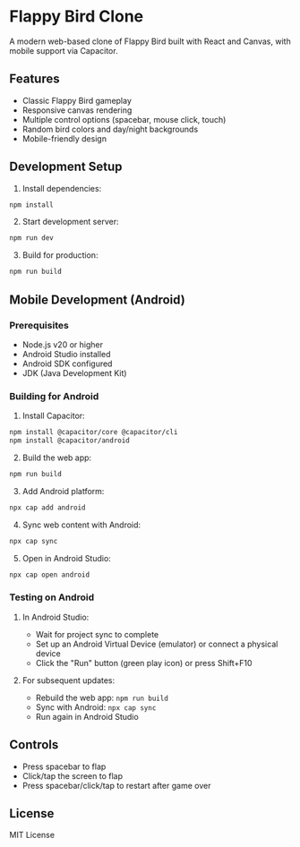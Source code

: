 # Flappy Bird Clone

A modern web-based clone of Flappy Bird built with React and Canvas, with mobile support via Capacitor.

## Features

- Classic Flappy Bird gameplay
- Responsive canvas rendering
- Multiple control options (spacebar, mouse click, touch)
- Random bird colors and day/night backgrounds
- Mobile-friendly design

## Development Setup

1. Install dependencies:

```bash
npm install
```

2. Start development server:

```bash
npm run dev
```

3. Build for production:

```bash
npm run build
```

## Mobile Development (Android)

### Prerequisites

- Node.js v20 or higher
- Android Studio installed
- Android SDK configured
- JDK (Java Development Kit)

### Building for Android

1. Install Capacitor:

```bash
npm install @capacitor/core @capacitor/cli
npm install @capacitor/android
```

2. Build the web app:

```bash
npm run build
```

3. Add Android platform:

```bash
npx cap add android
```

4. Sync web content with Android:

```bash
npx cap sync
```

5. Open in Android Studio:

```bash
npx cap open android
```

### Testing on Android

1. In Android Studio:
   - Wait for project sync to complete
   - Set up an Android Virtual Device (emulator) or connect a physical device
   - Click the "Run" button (green play icon) or press Shift+F10

2. For subsequent updates:
   - Rebuild the web app: `npm run build`
   - Sync with Android: `npx cap sync`
   - Run again in Android Studio

## Controls

- Press spacebar to flap
- Click/tap the screen to flap
- Press spacebar/click/tap to restart after game over

## License

MIT License
